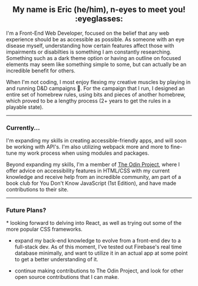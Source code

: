 <h2 style="text-align: center;">My name is Eric (he/him), n-eyes to meet you! :eyeglasses:</h1>

I'm a Front-End Web Developer, focused on the belief that any web experience should be as accessible as possible. As someone with an eye disease myself, understanding how certain features affect those with impairments or disabilties is something I am constantly researching. Something such as a dark theme option or having an outline on focused elements may seem like something simple to some, but can actually be an incredible benefit for others.

When I'm not coding, I most enjoy flexing my creative muscles by playing in and running D&D campaigns :game_die:. For the campaign that I run, I designed an entire set of homebrew rules, using bits and pieces of another homebrew, which proved to be a lengthy process (2+ years to get the rules in a playable state).
<hr>
<h3>Currently...</h3>
I'm expanding my skills in creating accessible-friendly apps, and will soon be working with API's. I'm also utilizing webpack more and more to fine-tune my work process when using modules and packages.

Beyond expanding my skills, I'm a member of [The Odin Project](https://www.theodinproject.com), where I offer advice on accessibility features in HTML/CSS with my current knowledge and receive help from an incredible community, am part of a book club for You Don't Know JavaScript (1st Edition), and have made contributions to their site.
<hr>
<h3>Future Plans?</h3>
* looking forward to delving into React, as well as trying out some of the more popular CSS frameworks.

* expand my back-end knowledge to evolve from a front-end dev to a full-stack dev. As of this moment, I've tested out Firebase's real time database minimally, and want to utilize it in an actual app at some point to get a better understanding of it.

* continue making contributions to The Odin Project, and look for other open source contributions that I can make.


<!--
**thatblindgeye/thatblindgeye** is a ✨ _special_ ✨ repository because its `README.md` (this file) appears on your GitHub profile.

Here are some ideas to get you started:

- 🔭 I’m currently working on ...
- 🌱 I’m currently learning ...
- 👯 I’m looking to collaborate on ...
- 🤔 I’m looking for help with ...
- 💬 Ask me about ...
- 📫 How to reach me: ...
- 😄 Pronouns: ...
- ⚡ Fun fact: ...
-->
